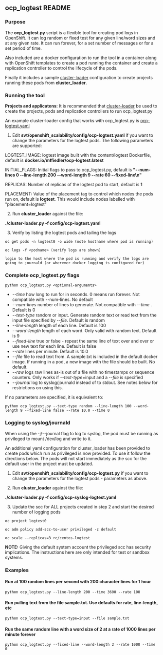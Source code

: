 ## ocp_logtest README

### Purpose 
The **ocp_logtest.py** script is a flexible tool for creating pod logs in OpenShift.  It can log random or fixed test for any given line/word sizes and at any given rate.  It can run forever, for a set number of messages or for a set period of time.

Also included are a docker configuration to run the tool in a container along with OpenShift templates to create a pod running the container and create a replication controller to control the lifecycle of the pods.

Finally it includes a sample [cluster-loader](https://github.com/openshift/svt/blob/master/openshift_scalability/README.md) configuration to create projects running these pods from **cluster_loader**.


### Running the tool

**Projects and applicatons:**  It is recommended that [cluster-loader](https://github.com/openshift/svt/blob/master/openshift_scalability/README.md) be used to create the projects, pods and replication controllers to run ocp_logtest.py  

An example cluster-loader config that works with ocp_logtest.py is [ocp-logtest.yaml](https://github.com/openshift/svt/blob/master/openshift_scalability/config/ocp-logtest.yaml)

1. Edit **svt/openshift_scalability/config/ocp-logtest.yaml** if you want to change the parameters for the logtest pods.  The following parameters are supported:

LOGTEST_IMAGE:  logtest image built with the content/logtest Dockerfile, default is **docker.io/mffiedler/ocp-logtest:latest**

INITIAL_FLAGS:  Initial flags to pass to ocp_logtest.py, default is **"--num-lines 0 --line-length 200 --word-length 9 --rate 60 --fixed-line\n"**

REPLICAS:  Number of replicas of the logtest pod to start, default is **1**

PLACEMENT: Value of the placement tag to control which nodes the pods run on, default is **logtest**.  This would include nodes labelled with "placement=logtest"

2. Run **cluster_loader** against the file:

**./cluster-loader.py -f config/ocp-logtest.yaml**

3. Verify by listing the logtest pods and tailing the logs
```
oc get pods -n logtest0 -o wide (note hostname where pod is running)

oc logs -f <podname> (verify logs are shown)

login to the host where the pod is running and verify the logs are going to journald (or wherever docker logging is configured for)
```
### Complete ocp_logtest.py flags 

```python ocp_logtest.py <optional-arguments>```

- *--time* how long to run for in seconds.  0 means run forever.  Not compatible with --num-lines.  No default
- *--num-lines* number of lines to generate.  Not compatible with *--time* .  Default is 0
- *--text-type* random or input.   Generate random text or read text from the input file specified by *--file*.  Default is random
- *--line-length* length of each line. Default is 100
- *--word-length* length of each word.  Only valid with random text. Default is 9
- *--fixed-line* true or false - repeat the same line of text over and over or use new text for each line. Default is false
- *--rate* lines per minute. Default is 10.0
- *--file* file to read text from.  A sample.txt is included in the default docker image.  If running in a pod, a new image with the file should be built. No default.
- *--raw* logs raw lines as-is out of a file with no timestamps or sequence counters.  Only works if *--text-type*=input and a *--file* is specified
- *--journal* log to syslog/journald instead of to stdout.   See notes below for restrictions on using this.

If no parameters are specified, it is equivalent to:

```python ocp_logtest.py --text-type random --line-length 100 --word-length 9 --fixed-line false --rate 10.0 --time 0```

### Logging to syslog/journald
When using the -j/--journal flag to log to syslog, the pod must be running as privileged to mount /dev/log and write to it.

An additional yaml configuration for cluster_loader has been provided to create pods which run as privileged is now provided.  To use it follow the directions below.   The pods will not start immediately as the scc for the default user in the project must be updated.

1. Edit **svt/openshift_scalability/config/ocp-logtest.py** if you want to change the parameters for the logtest pods - parameters as above.

2. Run **cluster_loader** against the file:

**./cluster-loader.py -f config/ocp-syslog-logtest.yaml**

3. Update the scc for ALL projects created in step 2 and start the desired number of logging pods

```
oc project logtest0

oc adm policy add-scc-to-user privileged -z default

oc scale --replicas=3 rc/centos-logtest

```

**NOTE:** Giving the default system account the privileged scc has security implications.  The instructions here are only intended for test or sandbox systems.

### Examples

#### Run at 100 random lines per second with 200 character lines for 1 hour

```python ocp_logtest.py --line-length 200 --time 3600 --rate 100 ```

#### Run pulling text from the file sample.txt.  Use defaults for rate, line-length, etc

```python ocp_logtest.py --text-type=input --file sample.txt```

#### Run the same random line with a word size of 2 at a rate of 1000 lines per minute forever

```python ocp_logtest.py --fixed-line --word-length 2 --rate 1000 --time 0```


